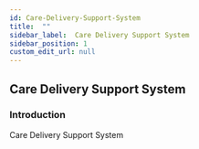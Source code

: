 ```yaml
---
id: Care-Delivery-Support-System
title:  ""
sidebar_label:  Care Delivery Support System
sidebar_position: 1
custom_edit_url: null
---
```

## Care Delivery Support System
### Introduction
Care Delivery Support System